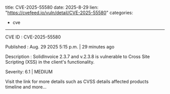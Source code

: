  
title: CVE-2025-55580
date: 2025-8-29
lien: "https://cvefeed.io/vuln/detail/CVE-2025-55580"
categories:
  - cve
---

CVE ID : CVE-2025-55580

Published :  Aug. 29
2025
5:15 p.m. | 29 minutes ago

Description : SolidInvoice 2.3.7 and v.2.3.8 is vulnerable to Cross Site Scripting (XSS) in the client's functionality.

Severity: 6.1 | MEDIUM

Visit the link for more details
such as CVSS details
affected products
timeline
and more...
